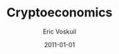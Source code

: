 ---
layout: writing
title: Cryptoeconomics
date: 2011-01-01
categories: ['Bitcoin Economics']
author: ['Eric Voskuil']
excerpt: This section aims to provide clear and useful high level explanations using terminology based on concise formal definitions. Common use terms are retained to the extent that a term is not misleading or cryptic.
external_url: https://github.com/libbitcoin/libbitcoin/wiki/Cryptoeconomics
---
